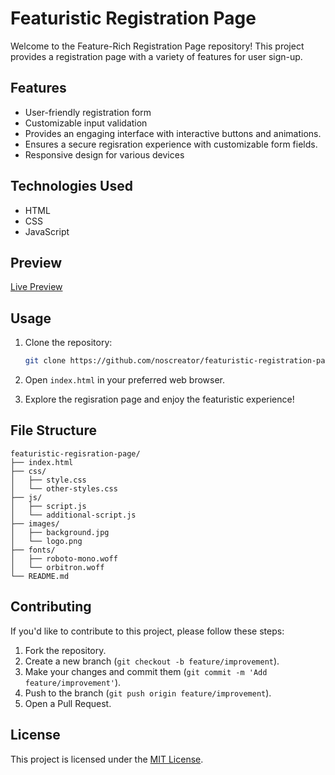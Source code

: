 # Featuristic Registration Page
Welcome to the Feature-Rich Registration Page repository! This project provides a registration page with a variety of features for user sign-up.


## Features

- User-friendly registration form
- Customizable input validation
- Provides an engaging interface with interactive buttons and animations.
- Ensures a secure regisration experience with customizable form fields.
- Responsive design for various devices

## Technologies Used

- HTML
- CSS
- JavaScript

## Preview

[Live Preview](https://noscreator.github.io/featurastic-registration-page/)


## Usage

1. Clone the repository:

   ```bash
   git clone https://github.com/noscreator/featuristic-registration-page.git
   ```

2. Open `index.html` in your preferred web browser.

3. Explore the regisration page and enjoy the featuristic experience!

## File Structure

```plaintext
featuristic-regisration-page/
├── index.html
├── css/
│   ├── style.css
│   └── other-styles.css
├── js/
│   ├── script.js
│   └── additional-script.js
├── images/
│   ├── background.jpg
│   └── logo.png
├── fonts/
│   ├── roboto-mono.woff
│   └── orbitron.woff
└── README.md
```

## Contributing

If you'd like to contribute to this project, please follow these steps:

1. Fork the repository.
2. Create a new branch (`git checkout -b feature/improvement`).
3. Make your changes and commit them (`git commit -m 'Add feature/improvement'`).
4. Push to the branch (`git push origin feature/improvement`).
5. Open a Pull Request.

## License

This project is licensed under the [MIT License](LICENSE).
